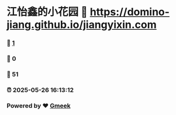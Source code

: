 # 江怡鑫的小花园 :link: https://domino-jiang.github.io/jiangyixin.com 
### :page_facing_up: [1](https://domino-jiang.github.io/jiangyixin.com/tag.html) 
### :speech_balloon: 0 
### :hibiscus: 51 
### :alarm_clock: 2025-05-26 16:13:12 
### Powered by :heart: [Gmeek](https://github.com/Meekdai/Gmeek)
